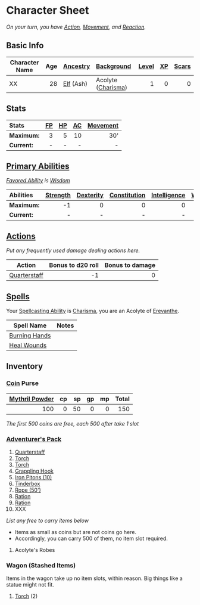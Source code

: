 # Character Sheet

*On your turn, you have [Action](../../../Game%20Procedures/Action.md), [Movement](../../../Game%20Procedures/Movement.md), and [Reaction](../../../Game%20Procedures/Reaction.md).*

## Basic Info

| Character Name | Age | [Ancestry](../../../Player%20Characters/Ancenstries/Ancestry.md) | [Background](../../../Player%20Characters/Background.md)                           | [Level](../../../Player%20Characters/Derived%20Statistics/Level.md) | [XP](../../../Player%20Characters/Derived%20Statistics/Experience%20Points.md) | [Scars](../../../Player%20Characters/Derived%20Statistics/Scars.md) |
| -------------- | --: | :--------------------------------------------------------------- | :--------------------------------------------------------------------------------- | ------------------------------------------------------------------: | -----------------------------------------------------------------------------: | ------------------------------------------------------------------: |
| XX             |  28 | [Elf](../../../Player%20Characters/Ancenstries/Elf.md) (Ash)     | Acolyte ([Charisma](../../../Player%20Characters/Chosen%20Statistics/Charisma.md)) |                                                                   1 |                                                                              0 |                                                                   0 |

## Stats

| Stats        | [FP](../../../Player%20Characters/Derived%20Statistics/Fatigue%20Points.md) | [HP](../../../Player%20Characters/Derived%20Statistics/Health%20Points.md) | [AC](../../../Player%20Characters/Derived%20Statistics/Armor%20Class.md) | [Movement](../../../Game%20Procedures/Movement.md) |
| :----------- | --------------------------------------------------------------------------: | -------------------------------------------------------------------------: | -----------------------------------------------------------------------: | -------------------------------------------------: |
| **Maximum:** |                                                                           3 |                                                                          5 |                                                                       10 |                                                30' |
| **Current:** |                                                                           - |                                                                          - |                                                                        - |                                                  - |

## [Primary Abilities](../../../Player%20Characters/Chosen%20Statistics/Ability%20Scores.md)

*[Favored Ability](../../../Player%20Characters/Favored%20Ability.md) is [Wisdom](../../../Player%20Characters/Chosen%20Statistics/Wisdom.md)*

| Abilities    | [Strength](../../../Player%20Characters/Chosen%20Statistics/Strength.md) | [Dexterity](../../../Player%20Characters/Chosen%20Statistics/Dexterity.md) | [Constitution](../../../Player%20Characters/Chosen%20Statistics/Constitution.md) | [Intelligence](../../../Player%20Characters/Chosen%20Statistics/Intelligence.md) | [Wisdom](../../../Player%20Characters/Chosen%20Statistics/Wisdom.md)<br> | [Charisma](../../../Player%20Characters/Chosen%20Statistics/Charisma.md)<br> |
| :----------- | -----------------------------------------------------------------------: | -------------------------------------------------------------------------: | -------------------------------------------------------------------------------: | -------------------------------------------------------------------------------: | -----------------------------------------------------------------------: | ---------------------------------------------------------------------------: |
| **Maximum:** |                                                                       -1 |                                                                          0 |                                                                                0 |                                                                                0 |                                                                        2 |                                                                            2 |
| **Current:** |                                                                        - |                                                                          - |                                                                                - |                                                                                - |                                                                        - |                                                                            - |

## [Actions](../../../Game%20Procedures/Action.md)

*Put any frequently used damage dealing actions here.*

| Action                                                                                                      | Bonus to d20 roll | Bonus to damage |
| ----------------------------------------------------------------------------------------------------------- | ----------------: | --------------: |
| [Quarterstaff](../../../Items/Individual%20Item%20Cards/Weapons/Melee%20Weapons/Small%20Simple%20Weapon.md) |                -1 |               0 |

## [Spells](../../../Magic/Spellcasting/Spells.md)

Your [Spellcasting Ability](../../../Magic/The%20Spellcasting%20Disciplines/Spellcasting%20Ability.md) is [Charisma](../../../Player%20Characters/Chosen%20Statistics/Charisma.md), you are an Acolyte of [Erevanthe](../../../Magic/Deities/Deity%20Index/Erevanthe.md).

| Spell Name                                                                              | Notes |
| --------------------------------------------------------------------------------------- | ----- |
| [Burning Hands](../../../Magic/Spells/Spells%20by%20Level/Level%201/Burning%20Hands.md) |       |
| [Heal Wounds](../../../Magic/Spells/Spells%20by%20Level/Level%201/Heal%20Wounds.md)     |       |

## Inventory

### [Coin](../../../Economy/Coins.md) Purse

| [Mythril Powder](../../../Magic/Mythril.md) |  cp |  sp |  gp |  mp | Total |
| ------------------------------------------: | --: | --: | --: | --: | ----: |
|                                         100 |   0 |  50 |   0 |   0 |   150 |

*The first 500 coins are free, each 500 after take 1 slot*

### [Adventurer's Pack](../../../Items/Individual%20Item%20Cards/Gear/100%20Coins/Adventurer's%20Pack.md)

1. [Quarterstaff](../../../Items/Individual%20Item%20Cards/Weapons/Melee%20Weapons/Small%20Simple%20Weapon.md)
2. [Torch](../../../Items/Individual%20Item%20Cards/Gear/1%20Coin/Torch.md)
3. [Torch](../../../Items/Individual%20Item%20Cards/Gear/1%20Coin/Torch.md)
4. [Grappling Hook](../../../Items/Individual%20Item%20Cards/Gear/25%20Coins/Grappling%20Hook.md)
5. [Iron Pitons (10)](../../../Items/Individual%20Item%20Cards/Gear/10%20Coins/Iron%20Piton.md)
6. [Tinderbox](../../../Items/Individual%20Item%20Cards/Gear/10%20Coins/Tinderbox.md)
7. [Rope (50')](../../../Items/Individual%20Item%20Cards/Gear/50%20Coins/Rope%20(50').md)
8. [Ration](../../../Items/Individual%20Item%20Cards/Gear/1%20Coin/Ration.md)
9. [Ration](../../../Items/Individual%20Item%20Cards/Gear/1%20Coin/Ration.md)
10. XXX

*List any free to carry items below*
- Items as small as coins but are not coins go here.
- Accordingly, you can carry 500 of them, no item slot required.

1. Acolyte's Robes

### Wagon (Stashed Items)

Items in the wagon take up no item slots, within reason. Big things like a statue might not fit.

1. [Torch](../../../Items/Individual%20Item%20Cards/Gear/1%20Coin/Torch.md) (2)
